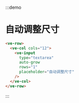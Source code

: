 :::demo

# 自动调整尺寸

```html
<ve-row>
  <ve-col cols="12">
    <ve-input
      type="textarea"
      auto-grow
      rows="1"
      placeholder="自动调整尺寸"
    />
  </ve-col>
</ve-row>
```

:::